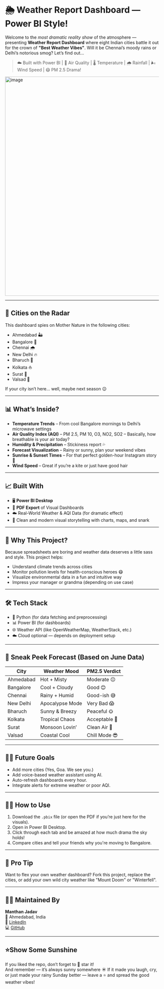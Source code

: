 # 🌦️ Weather Report Dashboard — Power BI Style!

Welcome to the *most dramatic reality show* of the atmosphere — presenting **Weather Report Dashboard** where eight Indian cities battle it out for the crown of **"Best Weather Vibes"**. Will it be Chennai’s moody rains or Delhi’s notorious smog? Let’s find out...

> ☁️ Built with Power BI | 🔎 Air Quality | 🌡️ Temperature | 🌧️ Rainfall | 🌬️ Wind Speed | 😷 PM 2.5 Drama!

<img width="1275" height="716" alt="image" src="https://github.com/user-attachments/assets/f5f6db53-a971-4764-9e97-91c02eef8fe4" />

---

## 📍 Cities on the Radar

This dashboard spies on Mother Nature in the following cities:

- Ahmedabad 🏜️
- Bangalore 🌳
- Chennai 🌧️
- New Delhi 🔥
- Bharuch 🌾
- Kolkata ⛵
- Surat 🌊
- Valsad 🌴

If your city isn’t here... well, maybe next season 😉

---

## 📊 What’s Inside?

- **Temperature Trends** – From cool Bangalore mornings to Delhi’s microwave settings
- **Air Quality Index (AQI)** – PM 2.5, PM 10, O3, NO2, SO2 – Basically, how breathable is your air today?
- **Humidity & Precipitation** – Stickiness report 💦
- **Forecast Visualization** – Rainy or sunny, plan your weekend vibes
- **Sunrise & Sunset Times** – For that perfect golden-hour Instagram story 📸
- **Wind Speed** – Great if you’re a kite or just have good hair

---

## 📈 Built With

- 🖥️ **Power BI Desktop**
- 📄 **PDF Export** of Visual Dashboards
- ☁️ Real-World Weather & AQI Data (for dramatic effect)
- 🎨 Clean and modern visual storytelling with charts, maps, and snark

---

## 🧠 Why This Project?

Because spreadsheets are boring and weather data deserves a little sass and style. This project helps:

- Understand climate trends across cities
- Monitor pollution levels for health-conscious heroes 😷
- Visualize environmental data in a fun and intuitive way
- Impress your manager or grandma (depending on use case)

---

## 🛠 Tech Stack

- 🐍 Python (for data fetching and preprocessing)
- 📊 Power BI (for dashboards)
- 🌐 Weather API (like OpenWeatherMap, WeatherStack, etc.)
- ☁️ Cloud optional — depends on deployment setup

---

## 🔮 Sneak Peek Forecast (Based on June Data)

| City        | Weather Mood     | PM2.5 Verdict     |
|-------------|------------------|-------------------|
| Ahmedabad   | Hot + Misty      | Moderate 😐        |
| Bangalore   | Cool + Cloudy    | Good 😊            |
| Chennai     | Rainy + Humid    | Good-ish 😅        |
| New Delhi   | Apocalypse Mode  | Very Bad 😱        |
| Bharuch     | Sunny & Breezy   | Peaceful 🌞        |
| Kolkata     | Tropical Chaos   | Acceptable 🫣      |
| Surat       | Monsoon Lovin’   | Clean Air 🧼       |
| Valsad      | Coastal Cool     | Chill Mode 😎      |

---

## 👨‍🔬 Future Goals

- Add more cities (Yes, Goa. We see you.)
- Add voice-based weather assistant using AI.
- Auto-refresh dashboards every hour.
- Integrate alerts for extreme weather or poor AQI.

---

## 👨‍💻 How to Use

1. Download the `.pbix` file (or open the PDF if you’re just here for the visuals).
2. Open in Power BI Desktop.
3. Click through each tab and be amazed at how much drama the sky holds!
4. Compare cities and tell your friends why you're moving to Bangalore.

---

## 📌 Pro Tip

Want to flex your own weather dashboard? Fork this project, replace the cities, or add your own wild city weather like "Mount Doom" or "Winterfell".

---

## 🧑‍💼 Maintained By

**Manthan Jadav**  
📍 Ahmedabad, India  
🔗 [LinkedIn](https://www.linkedin.com/in/manthanjadav/)  
💻 [GitHub](https://github.com/Manthan2110)

---

## ⭐Show Some Sunshine
If you liked the repo, don’t forget to 🌟 star it!  
And remember — it’s always sunny somewhere ☀️
If it made you laugh, cry, or just made your rainy Sunday better — leave a ⭐ and spread the good weather vibes!

